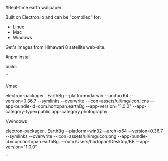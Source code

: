 #Real-time earth wallpaper

Built on Electron.io and can be "compiled" for:
* Linux
* Mac
* Windows

Get's images from Himawari 8 satellite web-site.

#npm install

build:

``

//mac

electron-packager . EarthBg --platform=darwin --arch=x64 --version=0.36.7 --symlinks --overwrite --icon=assets/ui/img/icon.icns --app-bundle-id=com.hortopan.earthBg --app-version="1.0.0" --app-category-type=public.app-category.photography

//windows

electron-packager . EarthBg --platform=win32 --arch=x64 --version=0.36.7 --symlinks --overwrite --icon=assets/ui/img/icon.png --app-bundle-id=com.hortopan.earthBg. --out=/Users/hortopan/Desktop/BB --app-version="1.0.0"

``
